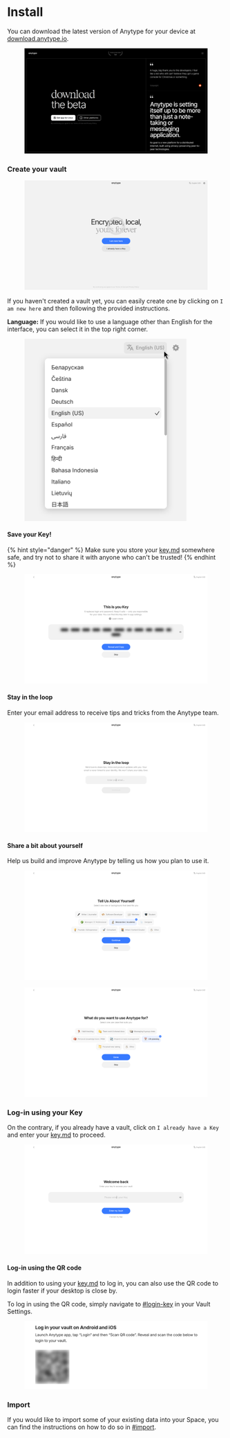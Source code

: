 # Install

You can download the latest version of Anytype for your device at [download.anytype.io](https://download.anytype.io).

<figure><img src="../.gitbook/assets/image (54) (1).png" alt="" width="563"><figcaption></figcaption></figure>

### Create your vault

<figure><img src="../.gitbook/assets/image (232).png" alt=""><figcaption></figcaption></figure>

If you haven't created a vault yet, you can easily create one by clicking on `I am new here` and then following the provided instructions.

**Language:** If you would like to use a language other than English for the interface, you can select it in the top right corner.

<figure><img src="../.gitbook/assets/image (233).png" alt="" width="375"><figcaption></figcaption></figure>

#### Save your Key!

{% hint style="danger" %}
Make sure you store your [key.md](vault-and-key/key.md "mention") somewhere safe, and try not to share it with anyone who can't be trusted!
{% endhint %}

<figure><img src="../.gitbook/assets/image (234).png" alt=""><figcaption></figcaption></figure>

#### Stay in the loop

Enter your email address to receive tips and tricks from the Anytype team.

<figure><img src="../.gitbook/assets/image (235).png" alt=""><figcaption></figcaption></figure>

#### Share a bit about yourself

Help us build and improve Anytype by telling us how you plan to use it.



<div><figure><img src="../.gitbook/assets/image (236).png" alt=""><figcaption></figcaption></figure> <figure><img src="../.gitbook/assets/image (237).png" alt=""><figcaption></figcaption></figure></div>

### Log-in using your Key

On the contrary, if you already have a vault, click on `I already have a Key` and enter your [key.md](vault-and-key/key.md "mention") to proceed.

<figure><img src="../.gitbook/assets/image (238).png" alt=""><figcaption></figcaption></figure>

#### Log-in using the QR code

In addition to using your [key.md](vault-and-key/key.md "mention") to log in, you can also use the QR code to login faster if your desktop is close by.

To log in using the QR code, simply navigate to [#login-key](../advanced/settings/account-and-data.md#login-key "mention") in your Vault Settings.

<figure><img src="../.gitbook/assets/image (231).png" alt=""><figcaption></figcaption></figure>

### Import

If you would like to import some of your existing data into your Space, you can find the instructions on how to do so in [#import](../advanced/data-and-security/import-export/#import "mention").
